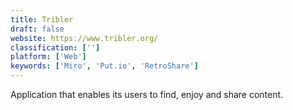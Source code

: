 ```yaml
---
title: Tribler
draft: false 
website: https://www.tribler.org/
classification: ['']
platform: ['Web']
keywords: ['Miro', 'Put.io', 'RetroShare']
---
```

Application that enables its users to find, enjoy and share content.